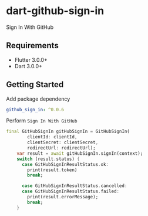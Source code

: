 # dart-github-sign-in
Sign In With GitHub

## Requirements

- Flutter 3.0.0+
- Dart 3.0.0+

## Getting Started

Add package dependency

```yaml
github_sign_in: ^0.0.6
```

Perform `Sign In With GitHub`

```dart
final GitHubSignIn gitHubSignIn = GitHubSignIn(
        clientId: clientId,
        clientSecret: clientSecret,
        redirectUrl: redirectUrl);
    var result = await gitHubSignIn.signIn(context);
    switch (result.status) {
      case GitHubSignInResultStatus.ok:
        print(result.token)
        break;

      case GitHubSignInResultStatus.cancelled:
      case GitHubSignInResultStatus.failed:
        print(result.errorMessage);
        break;
    }
```
